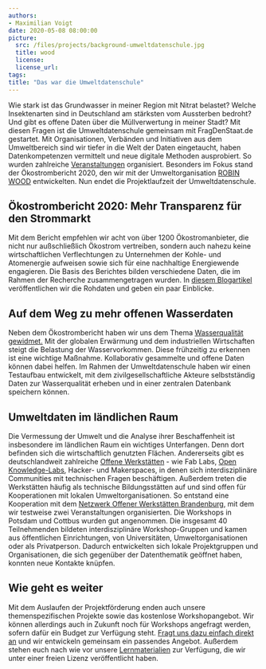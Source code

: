 ```yaml
---
authors: 
- Maximilian Voigt
date: 2020-05-08 08:00:00
picture:
  src: /files/projects/background-umweltdatenschule.jpg
  title: wood
  license: 
  license_url: 
tags:
title: "Das war die Umweltdatenschule"
---
```


Wie stark ist das Grundwasser in meiner Region mit Nitrat belastet? Welche Insektenarten sind in Deutschland am stärksten vom Aussterben bedroht? Und gibt es offene Daten über die Müllverwertung in meiner Stadt? Mit diesen Fragen ist die Umweltdatenschule gemeinsam mit FragDenStaat.de gestartet. Mit Organisationen, Verbänden und Initiativen aus dem Umweltbereich sind wir tiefer in die Welt der Daten eingetaucht, haben Datenkompetenzen vermittelt und neue digitale Methoden ausprobiert. So wurden zahlreiche [Veranstaltungen](https://datenschule.de/eventarchiv/) organisiert. Besonders im Fokus stand der Ökostrombericht 2020, den wir mit der Umweltorganisation [ROBIN WOOD](https://www.robinwood.de/) entwickelten. Nun endet die Projektlaufzeit der Umweltdatenschule.

## Ökostrombericht 2020: Mehr Transparenz für den Strommarkt
Mit dem Bericht empfehlen wir acht von über 1200 Ökostromanbieter, die nicht nur außschließlich Ökostrom vertreiben, sondern auch nahezu keine wirtschaftlichen Verflechtungen zu Unternehmen der Kohle- und Atomenergie aufweisen sowie sich für eine nachhaltige Energiewende engagieren. Die Basis des Berichtes bilden verschiedene Daten, die im Rahmen der Recherche zusammengetragen wurden. In [diesem Blogartikel](https://datenschule.de/blog/2020/01/Hintergr%C3%BCnde-zum-%C3%96kostrombericht-2020/) veröffentlichen wir die Rohdaten und geben ein paar Einblicke.

## Auf dem Weg zu mehr offenen Wasserdaten
Neben dem Ökostrombericht haben wir uns dem Thema [Wasserqualität gewidmet.](https://datenschule.de/blog/2020/03/Wasserqualit%C3%A4t-messen-wir-starten-Projekt-OpenWaterData/) Mit der globalen Erwärmung und dem industriellen Wirtschaften steigt die Belastung der Wasservorkommen. Diese frühzeitig zu erkennen ist eine wichtige Maßnahme. Kollaborativ gesammelte und offene Daten können dabei helfen. Im Rahmen der Umweltdatenschule haben wir einen Testaufbau entwickelt, mit dem zivilgesellschaftliche Akteure selbstständig Daten zur Wasserqualität erheben und in einer zentralen Datenbank speichern können.

## Umweltdaten im ländlichen Raum
Die Vermessung der Umwelt und die Analyse ihrer Beschaffenheit ist insbesondere im ländlichen Raum ein wichtiges Unterfangen. Denn dort befinden sich die wirtschaftlich genutzten Flächen. Andererseits gibt es deutschlandweit zahlreiche [Offene Werkstätten](https://www.offene-werkstaetten.org/) - wie Fab Labs, [Open Knowledge-Labs](https://codefor.de/), Hacker- und Makerspaces, in denen sich interdisziplinäre Communities mit technischen Fragen beschäftigen. Außerdem treten die Werkstätten häufig als technische Bildungsstätten auf und sind offen für Kooperationen mit lokalen Umweltorganisationen. So entstand eine Kooperation mit dem [Netzwerk Offener Werkstätten Brandenburg](https://offene-werkstaetten-brandenburg.de/), mit dem wir testweise zwei Veranstaltungen organisierten. Die Workshops in Potsdam und Cottbus wurden gut angenommen. Die insgesamt 40 Teilnehmenden bildeten interdisziplinäre Workshop-Gruppen und kamen aus öffentlichen Einrichtungen, von Universitäten, Umweltorganisationen oder als Privatperson. Dadurch entwickelten sich lokale Projektgruppen und Organisationen, die sich gegenüber der Datenthematik geöffnet haben, konnten neue Kontakte knüpfen. 

## Wie geht es weiter
Mit dem Auslaufen der Projektförderung enden auch unsere themenspezifischen Projekte sowie das kostenlose Workshopangebot. Wir können allerdings auch in Zukunft noch für Workshops angefragt werden, sofern dafür ein Budget zur Verfügung steht. [Fragt uns dazu einfach direkt an](https://datenschule.de/workshops/) und wir entwickeln gemeinsam ein passendes Angebot. Außerdem stehen euch nach wie vor unsere [Lernmaterialien](https://datenschule.de/lernmaterialien/) zur Verfügung, die wir unter einer freien Lizenz veröffentlicht haben. 